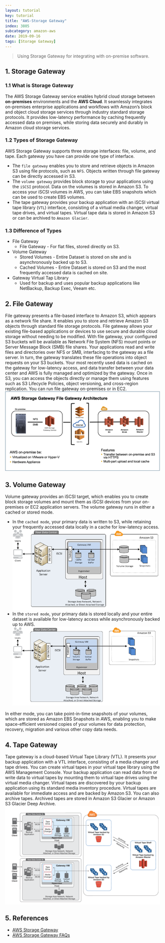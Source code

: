 ```yaml
---
layout: tutorial
key: tutorial
title: "AWS-Storage Gateway"
index: 3805
subcategory: amazon-aws
date: 2019-09-16
tags: [Storage Gateway]
---
```


> Using Storage Gateway for integrating with on-premise software.

## 1. Storage Gateway
### 1.1 What is Storage Gateway
The AWS Storage Gateway service enables hybrid cloud storage between **on-premises** environments and the **AWS Cloud**. It seamlessly integrates on-premises enterprise applications and workflows with Amazon’s block and object cloud storage services through industry standard storage protocols. It provides low-latency performance by caching frequently accessed data on premises, while storing data securely and durably in Amazon cloud storage services.
### 1.2 Types of Storage Gateway
AWS Storage Gateway supports three storage interfaces: file, volume, and tape. Each gateway you have can provide one type of interface.
* The `file gateway` enables you to store and retrieve objects in Amazon S3 using file protocols, such as `NFS`. Objects written through file gateway can be directly accessed in S3.
* The `volume gateway` provides block storage to your applications using the `iSCSI` protocol. Data on the volumes is stored in Amazon S3. To access your iSCSI volumes in AWS, you can take EBS snapshots which can be used to create EBS volumes.
* The tape gateway provides your backup application with an iSCSI virtual tape library (`VTL`) interface, consisting of a virtual media changer, virtual tape drives, and virtual tapes. Virtual tape data is stored in Amazon S3 or can be archived to `Amazon Glacier`.

### 1.3 Difference of Types
* File Gateway
  - File Gateway - For flat files, stored directly on S3.
* Volume Gateway
  - Stored Volumes - Entire Dataset is stored on site and is asynchronously backed up to S3.
  - Cached Volumes - Entire Dataset is stored on S3 and the most frequently accessed data is cached on site.
* Gateway Virtual Tap Library
  - Used for backup and uses popular backup applications like NetBackup, Backup Exec, Veeam etc.

## 2. File Gateway
File gateway presents a file-based interface to Amazon S3, which appears as a network file share. It enables you to store and retrieve Amazon S3 objects through standard file storage protocols. File gateway allows your existing file-based applications or devices to use secure and durable cloud storage without needing to be modified. With file gateway, your configured S3 buckets will be available as Network File System (NFS) mount points or Server Message Block (SMB) file shares. Your applications read and write files and directories over NFS or SMB, interfacing to the gateway as a file server. In turn, the gateway translates these file operations into object requests on your S3 buckets. Your most recently used data is cached on the gateway for low-latency access, and data transfer between your data center and AWS is fully managed and optimized by the gateway. Once in S3, you can access the objects directly or manage them using features such as S3 Lifecycle Policies, object versioning, and cross-region replication. You can run file gateway on-premises or in EC2.
![image](/assets/images/cloud/3805/file-gateway-concepts.png)

## 3. Volume Gateway
Volume gateway provides an iSCSI target, which enables you to create block storage volumes and mount them as iSCSI devices from your on-premises or EC2 application servers. The volume gateway runs in either a cached or stored mode.
* In the `cached mode`, your primary data is written to S3, while retaining your frequently accessed data locally in a cache for low-latency access.
![image](/assets/images/cloud/3805/aws-storage-gateway-cached.png)
* In the `stored mode`, your primary data is stored locally and your entire dataset is available for low-latency access while asynchronously backed up to AWS.
![image](/assets/images/cloud/3805/aws-storage-gateway-stored.png)

In either mode, you can take point-in-time snapshots of your volumes, which are stored as Amazon EBS Snapshots in AWS, enabling you to make space-efficient versioned copies of your volumes for data protection, recovery, migration and various other copy data needs.

## 4. Tape Gateway
Tape gateway is a cloud-based Virtual Tape Library (VTL). It presents your backup application with a VTL interface, consisting of a media changer and tape drives. You can create virtual tapes in your virtual tape library using the AWS Management Console. Your backup application can read data from or write data to virtual tapes by mounting them to virtual tape drives using the virtual media changer. Virtual tapes are discovered by your backup application using its standard media inventory procedure. Virtual tapes are available for immediate access and are backed by Amazon S3. You can also archive tapes. Archived tapes are stored in Amazon S3 Glacier or Amazon S3 Glacier Deep Archive.
![image](/assets/images/cloud/3805/tape-gateway-volume-gateway.png)

## 5. References
* [AWS Storage Gateway](https://aws.amazon.com/storagegateway)
* [AWS Storage Gateway FAQs](https://aws.amazon.com/storagegateway/faqs/)
